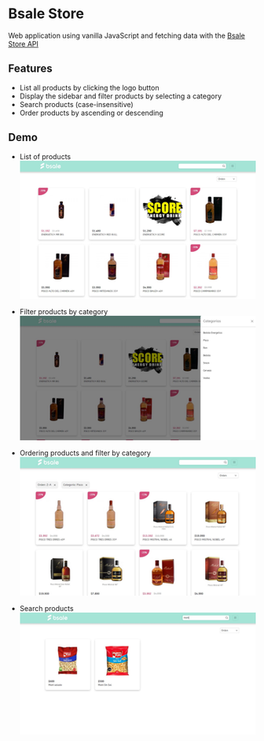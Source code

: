 
# Bsale Store

Web application using vanilla JavaScript and fetching data with the [Bsale Store API](https://api-bsaletest.herokuapp.com/api/products)

## Features

- List all products by clicking the logo button
- Display the sidebar and filter products by selecting a category
- Search products (case-insensitive)
- Order products by ascending or descending



## Demo

- List of products
 ![products](./assets/images/all-products.png)

- Filter products by category
 ![products-categories](./assets/images/products-categories.JPG)

- Ordering products and filter by category
 ![products-categories](./assets/images/products-filter-ordering-category.JPG)

- Search products
 ![products-categories](./assets/images/products-filter-search.JPG)



